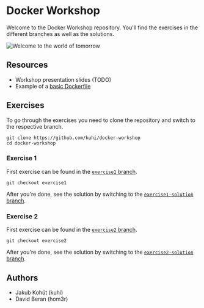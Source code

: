 # Docker Workshop

Welcome to the Docker Workshop repository. You'll find the exercises in the different branches as well as the solutions.

![Welcome to the world of tomorrow](https://pbs.twimg.com/media/DUGXCHOVoAA-lRk.jpg)

## Resources
* Workshop presentation slides (TODO)
* Example of a [basic Dockerfile](https://github.com/kuhi/docker-workshop/blob/main/Dockerfile)

## Exercises
To go through the exercises you need to clone the repository and switch to the respective branch.
```
git clone https://github.com/kuhi/docker-workshop
cd docker-workshop
```


### Exercise 1
First exercise can be found in the [`exercise1` branch](https://github.com/kuhi/docker-workshop/tree/exercise1).

```
git checkout exercise1
```

After you're done, see the solution by switching to the [`exercise1-solution` branch](https://github.com/kuhi/docker-workshop/tree/exercise1-solution).

### Exercise 2
First exercise can be found in the [`exercise2` branch](https://github.com/kuhi/docker-workshop/tree/exercise2). 

```
git checkout exercise2
```

After you're done, see the solution by switching to the [`exercise2-solution` branch](https://github.com/kuhi/docker-workshop/tree/exercise2-solution).

## Authors
* Jakub Kohút (kuhi)
* David Beran (hom3r)

